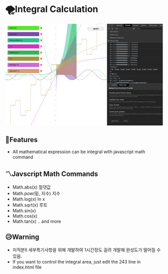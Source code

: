 # 🌪Integral Calculation

![](https://github.com/hjh010501/Integralcalculation/blob/master/screenshot.png)

## 💪Features
* All mathematical expression can be integral with javascript math command

## 〽️Javscript Math Commands
* Math.abs(x) 절댓값
* Math.pow(밑, 지수) 지수
* Math.log(x) ln x
* Math.sqrt(x) 루트
* Math.sin(x)
* Math.cos(x)
* Math.tan(x)
.. and more

## 😥Warning
* 미적분II 세부특기사항을 위해 개발하여 1시간정도 걸려 개발해 완성도가 떨어질 수 있음.
* If you want to control the integral area, just edit the 243 line in index.html file 

